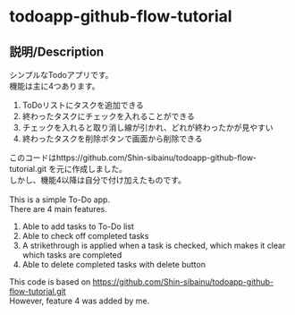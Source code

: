 # todoapp-github-flow-tutorial

## 説明/Description  
シンプルなTodoアプリです。<br>
機能は主に4つあります。
1. ToDoリストにタスクを追加できる  
2. 終わったタスクにチェックを入れることができる
3. チェックを入れると取り消し線が引かれ、どれが終わったかが見やすい
4. 終わったタスクを削除ボタンで画面から削除できる<br>

このコードはhttps://github.com/Shin-sibainu/todoapp-github-flow-tutorial.git を元に作成しました。<br>
しかし、機能4以降は自分で付け加えたものです。<br>
<br>
This is a simple To-Do app.<br>
There are 4 main features.<br>
  1. Able to add tasks to To-Do list<br>
  2. Able to check off completed tasks<br>
  3. A strikethrough is applied when a task is checked, which makes it clear which tasks are completed<br>
  4. Able to delete completed tasks with delete button

This code is based on https://github.com/Shin-sibainu/todoapp-github-flow-tutorial.git <br>
However, feature 4 was added by me.
